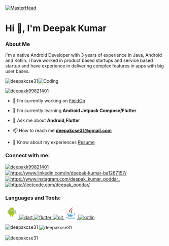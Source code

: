 [![MasterHead](https://1.bp.blogspot.com/-7A4WynwLsMw/XbBpCXG8fHI/AAAAAAAAMt4/uOa1bpLskYgrwGbllhSu2SDj_Mig8SXJQCLcBGAsYHQ/s1600/2000_600px.gif)](https://rishavchanda.io)
<h1 align="left">Hi 👋, I'm Deepak Kumar</h1>
<h3 align="left">About Me</h3>
<p>I'm a native Android Developer with 3 years of experience in Java, Android and Kotlin. I have worked in product based startups and service based startup and have experience in delivering complex features in apps with big user bases.</p>
<img align="right" alt="Coding" width="400" src="https://camo.githubusercontent.com/e278cbf655da98c004011927c9b4ef9ace0e73c9b8a41892b778bbe03c045379/68747470733a2f2f637373706f696e743130312e636f6d2f77702d636f6e74656e742f75706c6f6164732f323032302f31302f446576656c6f7065722d6f6e2d6c6170746f702e676966">
<p align="left"> <img src="https://komarev.com/ghpvc/?username=deepakcse31&label=Profile%20views&color=0e75b6&style=flat" alt="deepakcse31" /> </p>

<p align="left"> <a href="https://twitter.com/deepakk99821401" target="blank"><img src="https://img.shields.io/twitter/follow/deepakk99821401?logo=twitter&style=for-the-badge" alt="deepakk99821401" /></a> </p>

- 🔭 I’m currently working on [FieldOn](https://play.google.com/store/search?q=fieldon+taskmo&c=apps)

- 🌱 I’m currently learning **Android Jetpack Compose/Flutter**

- 💬 Ask me about **Android,Flutter**

- 📫 How to reach me **deepakcse31@gmail.com**

- 📄 Know about my experiences <a href="https://drive.google.com/file/d/13mb07_SGoViqmOlKsLk8fVrch3Tq9uXQ/view?usp=sharing">Resume</a>
<h3 align="left">Connect with me:</h3>
<p align="left">
<a href="https://twitter.com/deepakk99821401" target="blank"><img align="center" src="https://raw.githubusercontent.com/rahuldkjain/github-profile-readme-generator/master/src/images/icons/Social/twitter.svg" alt="deepakk99821401" height="30" width="40" /></a>
<a href="https://linkedin.com/in/https://www.linkedin.com/in/deepak-kumar-ba1267157/" target="blank"><img align="center" src="https://raw.githubusercontent.com/rahuldkjain/github-profile-readme-generator/master/src/images/icons/Social/linked-in-alt.svg" alt="https://www.linkedin.com/in/deepak-kumar-ba1267157/" height="30" width="40" /></a>
<a href="https://instagram.com/https://www.instagram.com/deepak_kumar_poddar_" target="blank"><img align="center" src="https://raw.githubusercontent.com/rahuldkjain/github-profile-readme-generator/master/src/images/icons/Social/instagram.svg" alt="https://www.instagram.com/deepak_kumar_poddar_" height="30" width="40" /></a>
<a href="https://www.leetcode.com/https://leetcode.com/deepak_poddar/" target="blank"><img align="center" src="https://raw.githubusercontent.com/rahuldkjain/github-profile-readme-generator/master/src/images/icons/Social/leet-code.svg" alt="https://leetcode.com/deepak_poddar/" height="30" width="40" /></a>
</p>

<h3 align="left">Languages and Tools:</h3>
<p align="left"> <a href="https://developer.android.com" target="_blank" rel="noreferrer"> <img src="https://raw.githubusercontent.com/devicons/devicon/master/icons/android/android-original-wordmark.svg" alt="android" width="40" height="40"/> </a> <a href="https://dart.dev" target="_blank" rel="noreferrer"> <img src="https://www.vectorlogo.zone/logos/dartlang/dartlang-icon.svg" alt="dart" width="40" height="40"/> </a> <a href="https://flutter.dev" target="_blank" rel="noreferrer"> <img src="https://www.vectorlogo.zone/logos/flutterio/flutterio-icon.svg" alt="flutter" width="40" height="40"/> </a> <a href="https://git-scm.com/" target="_blank" rel="noreferrer"> <img src="https://www.vectorlogo.zone/logos/git-scm/git-scm-icon.svg" alt="git" width="40" height="40"/> </a> <a href="https://www.java.com" target="_blank" rel="noreferrer"> <img src="https://raw.githubusercontent.com/devicons/devicon/master/icons/java/java-original.svg" alt="java" width="40" height="40"/> </a> <a href="https://kotlinlang.org" target="_blank" rel="noreferrer"> <img src="https://www.vectorlogo.zone/logos/kotlinlang/kotlinlang-icon.svg" alt="kotlin" width="40" height="40"/> </a> </p>

<p><img align="left" src="https://github-readme-stats.vercel.app/api/top-langs?username=deepakcse31&show_icons=true&locale=en&layout=compact" alt="deepakcse31" /></p>

<p>&nbsp;<img align="center" src="https://github-readme-stats.vercel.app/api?username=deepakcse31&show_icons=true&locale=en" alt="deepakcse31" /></p>

<p><img align="center" src="https://github-readme-streak-stats.herokuapp.com/?user=deepakcse31&" alt="deepakcse31" /></p>
